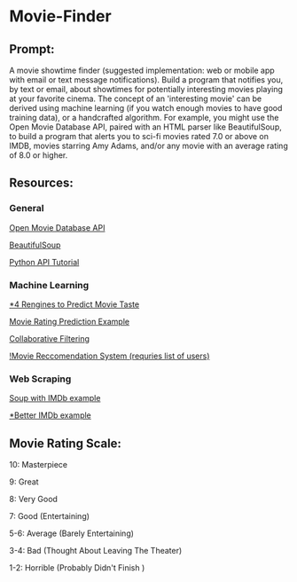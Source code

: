 # Movie-Finder
## Prompt:
A movie showtime finder (suggested implementation: web or mobile app with email or text message notifications). Build a program that notifies you, by text or email, about showtimes for potentially interesting movies playing at your favorite cinema. The concept of an 'interesting movie' can be derived using machine learning (if you watch enough movies to have good training data), or a handcrafted algorithm. For example, you might use the Open Movie Database API, paired with an HTML parser like BeautifulSoup, to build a program that alerts you to sci-fi movies rated 7.0 or above on IMDB, movies starring Amy Adams, and/or any movie with an average rating of 8.0 or higher.


## Resources:
### General
[Open Movie Database API](http://www.omdbapi.com/)

[BeautifulSoup](https://www.crummy.com/software/BeautifulSoup/bs4/doc/)

[Python API Tutorial](https://www.dataquest.io/blog/python-api-tutorial/)

### Machine Learning
[*4 Rengines to Predict Movie Taste](https://towardsdatascience.com/the-4-recommendation-engines-that-can-predict-your-movie-tastes-109dc4e10c52)

[Movie Rating Prediction Example](https://www.kaggle.com/sherinclaudia/movie-rating-prediction/notebook/)

[Collaborative Filtering](https://codeburst.io/explanation-of-recommender-systems-in-information-retrieval-13077e1d916c)

[!Movie Reccomendation System (requries list of users)](https://towardsdatascience.com/fast-ai-season-1-episode-5-1-movie-recommendation-using-fastai-a53ed8e41269)


### Web Scraping
[Soup with IMDb example](https://www.dataquest.io/blog/web-scraping-beautifulsoup/)

[*Better IMDb example](https://medium.com/@kimdang229/python-and-beautifulsoup-web-scraping-tutorial-1d47e7a38fab)


## Movie Rating Scale:
10: Masterpiece

9: Great

8: Very Good

7: Good (Entertaining)

5-6: Average (Barely Entertaining)

3-4: Bad (Thought About Leaving The Theater)

1-2: Horrible (Probably Didn't Finish )

